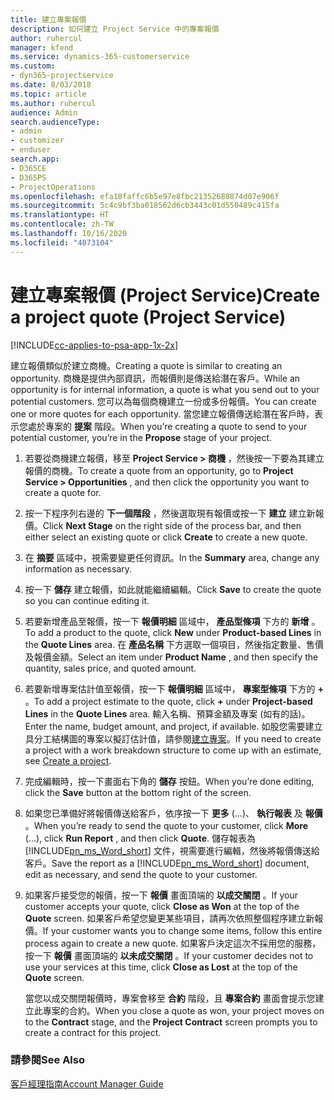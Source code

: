 ```yaml
---
title: 建立專案報價
description: 如何建立 Project Service 中的專案報價
author: ruhercul
manager: kfend
ms.service: dynamics-365-customerservice
ms.custom:
- dyn365-projectservice
ms.date: 8/03/2018
ms.topic: article
ms.author: ruhercul
audience: Admin
search.audienceType:
- admin
- customizer
- enduser
search.app:
- D365CE
- D365PS
- ProjectOperations
ms.openlocfilehash: efa18faffc6b5e97e8fbc21352688874d07e906f
ms.sourcegitcommit: 5c4c9bf3ba018562d6cb3443c01d550489c415fa
ms.translationtype: HT
ms.contentlocale: zh-TW
ms.lasthandoff: 10/16/2020
ms.locfileid: "4073104"
---
```

# <a name="create-a-project-quote-project-service"></a><span data-ttu-id="4aa58-103">建立專案報價 (Project Service)</span><span class="sxs-lookup"><span data-stu-id="4aa58-103">Create a project quote (Project Service)</span></span>

[!INCLUDE[cc-applies-to-psa-app-1x-2x](../includes/cc-applies-to-psa-app-1x-2x.md)]

<span data-ttu-id="4aa58-104">建立報價類似於建立商機。</span><span class="sxs-lookup"><span data-stu-id="4aa58-104">Creating a quote is similar to creating an opportunity.</span></span> <span data-ttu-id="4aa58-105">商機是提供內部資訊，而報價則是傳送給潛在客戶。</span><span class="sxs-lookup"><span data-stu-id="4aa58-105">While an opportunity is for internal information, a quote is what you send out to your potential customers.</span></span> <span data-ttu-id="4aa58-106">您可以為每個商機建立一份或多份報價。</span><span class="sxs-lookup"><span data-stu-id="4aa58-106">You can create one or more quotes for each opportunity.</span></span> <span data-ttu-id="4aa58-107">當您建立報價傳送給潛在客戶時，表示您處於專案的 **提案** 階段。</span><span class="sxs-lookup"><span data-stu-id="4aa58-107">When you’re creating a quote to send to your potential customer, you’re in the **Propose** stage of your project.</span></span>  
  
1. <span data-ttu-id="4aa58-108">若要從商機建立報價，移至 **Project Service > 商機** ，然後按一下要為其建立報價的商機。</span><span class="sxs-lookup"><span data-stu-id="4aa58-108">To create a quote from an opportunity, go to **Project Service > Opportunities** , and then click the opportunity you want to create a quote for.</span></span>  
  
2. <span data-ttu-id="4aa58-109">按一下程序列右邊的 **下一個階段** ，然後選取現有報價或按一下 **建立** 建立新報價。</span><span class="sxs-lookup"><span data-stu-id="4aa58-109">Click **Next Stage** on the right side of the process bar, and then either select an existing quote or click **Create** to create a new quote.</span></span>  
  
3. <span data-ttu-id="4aa58-110">在 **摘要** 區域中，視需要變更任何資訊。</span><span class="sxs-lookup"><span data-stu-id="4aa58-110">In the **Summary** area, change any information as necessary.</span></span>  
  
4. <span data-ttu-id="4aa58-111">按一下 **儲存** 建立報價，如此就能繼續編輯。</span><span class="sxs-lookup"><span data-stu-id="4aa58-111">Click **Save** to create the quote so you can continue editing it.</span></span>  
  
5. <span data-ttu-id="4aa58-112">若要新增產品至報價，按一下 **報價明細** 區域中， **產品型條項** 下方的 **新增** 。</span><span class="sxs-lookup"><span data-stu-id="4aa58-112">To add a product to the quote, click **New** under **Product-based Lines** in the **Quote Lines** area.</span></span> <span data-ttu-id="4aa58-113">在 **產品名稱** 下方選取一個項目，然後指定數量、售價及報價金額。</span><span class="sxs-lookup"><span data-stu-id="4aa58-113">Select an item under **Product Name** , and then specify the quantity, sales price, and quoted amount.</span></span>  
  
6. <span data-ttu-id="4aa58-114">若要新增專案估計值至報價，按一下 **報價明細** 區域中， **專案型條項** 下方的 **+** 。</span><span class="sxs-lookup"><span data-stu-id="4aa58-114">To add a project estimate to the quote, click **+** under **Project-based Lines** in the **Quote Lines** area.</span></span> <span data-ttu-id="4aa58-115">輸入名稱、預算金額及專案 (如有的話)。</span><span class="sxs-lookup"><span data-stu-id="4aa58-115">Enter the name, budget amount, and project, if available.</span></span> <span data-ttu-id="4aa58-116">如股您需要建立具分工結構圖的專案以擬訂估計值，請參閱[建立專案](../psa/create-project.md)。</span><span class="sxs-lookup"><span data-stu-id="4aa58-116">If you need to create a project with a work breakdown structure to come up with an estimate, see [Create a project](../psa/create-project.md).</span></span>  
  
7. <span data-ttu-id="4aa58-117">完成編輯時，按一下畫面右下角的 **儲存** 按鈕。</span><span class="sxs-lookup"><span data-stu-id="4aa58-117">When you’re done editing, click the **Save** button at the bottom right of the screen.</span></span>  
  
8. <span data-ttu-id="4aa58-118">如果您已準備好將報價傳送給客戶，依序按一下 **更多** (...)、 **執行報表** 及 **報價** 。</span><span class="sxs-lookup"><span data-stu-id="4aa58-118">When you’re ready to send the quote to your customer, click **More** (…), click **Run Report** , and then click **Quote**.</span></span> <span data-ttu-id="4aa58-119">儲存報表為 [!INCLUDE[pn_ms_Word_short](../includes/pn-ms-word-short.md)] 文件，視需要進行編輯，然後將報價傳送給客戶。</span><span class="sxs-lookup"><span data-stu-id="4aa58-119">Save the report as a [!INCLUDE[pn_ms_Word_short](../includes/pn-ms-word-short.md)] document, edit as necessary, and send the quote to your customer.</span></span>  
  
9. <span data-ttu-id="4aa58-120">如果客戶接受您的報價，按一下 **報價** 畫面頂端的 **以成交關閉** 。</span><span class="sxs-lookup"><span data-stu-id="4aa58-120">If your customer accepts your quote, click **Close as Won** at the top of the **Quote** screen.</span></span> <span data-ttu-id="4aa58-121">如果客戶希望您變更某些項目，請再次依照整個程序建立新報價。</span><span class="sxs-lookup"><span data-stu-id="4aa58-121">If your customer wants you to change some items, follow this entire process again to create a new quote.</span></span> <span data-ttu-id="4aa58-122">如果客戶決定這次不採用您的服務，按一下 **報價** 畫面頂端的 **以未成交關閉** 。</span><span class="sxs-lookup"><span data-stu-id="4aa58-122">If your customer decides not to use your services at this time, click **Close as Lost** at the top of the **Quote** screen.</span></span>  
  
   <span data-ttu-id="4aa58-123">當您以成交關閉報價時，專案會移至 **合約** 階段，且 **專案合約** 畫面會提示您建立此專案的合約。</span><span class="sxs-lookup"><span data-stu-id="4aa58-123">When you close a quote as won, your project moves on to the **Contract** stage, and the **Project Contract** screen prompts you to create a contract for this project.</span></span>  
  
### <a name="see-also"></a><span data-ttu-id="4aa58-124">請參閱</span><span class="sxs-lookup"><span data-stu-id="4aa58-124">See Also</span></span>  
 [<span data-ttu-id="4aa58-125">客戶經理指南</span><span class="sxs-lookup"><span data-stu-id="4aa58-125">Account Manager Guide</span></span>](../psa/account-manager-guide.md)
